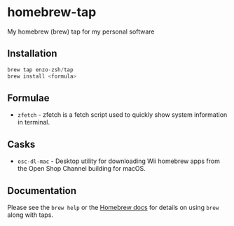 # homebrew-tap
My homebrew (brew) tap for my personal software

## Installation

```s
brew tap enzo-zsh/tap
brew install <formula>
```

## Formulae

* `zfetch` - zfetch is a fetch script used to quickly show system information in terminal.

## Casks

* `osc-dl-mac` - Desktop utility for downloading Wii homebrew apps from the Open Shop Channel building for macOS.
  
## Documentation

Please see the `brew help` or the [Homebrew docs][] for details on using `brew`
along with taps.

[Homebrew docs]: https://docs.brew.sh/

